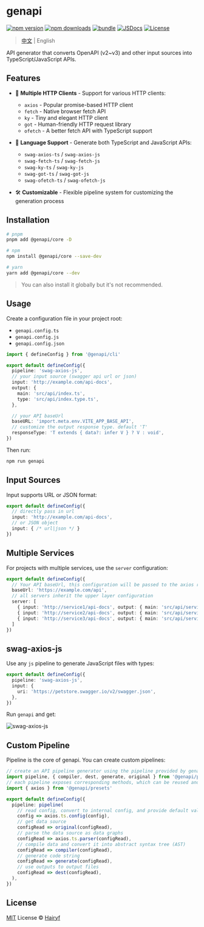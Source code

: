 # genapi

[![npm version][npm-version-src]][npm-version-href]
[![npm downloads][npm-downloads-src]][npm-downloads-href]
[![bundle][bundle-src]][bundle-href]
[![JSDocs][jsdocs-src]][jsdocs-href]
[![License][license-src]][license-href]

> [中文](./README_CN.md) | English

API generator that converts OpenAPI (v2~v3) and other input sources into TypeScript/JavaScript APIs.

## Features

- 🚀 **Multiple HTTP Clients** - Support for various HTTP clients:
  - `axios` - Popular promise-based HTTP client
  - `fetch` - Native browser fetch API
  - `ky` - Tiny and elegant HTTP client
  - `got` - Human-friendly HTTP request library
  - `ofetch` - A better fetch API with TypeScript support

- 🔄 **Language Support** - Generate both TypeScript and JavaScript APIs:
  - `swag-axios-ts` / `swag-axios-js`
  - `swag-fetch-ts` / `swag-fetch-js`
  - `swag-ky-ts` / `swag-ky-js`
  - `swag-got-ts` / `swag-got-js`
  - `swag-ofetch-ts` / `swag-ofetch-js`

- 🛠️ **Customizable** - Flexible pipeline system for customizing the generation process

## Installation

```bash
# pnpm
pnpm add @genapi/core -D

# npm
npm install @genapi/core --save-dev

# yarn
yarn add @genapi/core --dev
```

> You can also install it globally but it's not recommended.

## Usage

Create a configuration file in your project root:

- `genapi.config.ts`
- `genapi.config.js`
- `genapi.config.json`

```ts
import { defineConfig } from '@genapi/cli'

export default defineConfig({
  pipeline: 'swag-axios-js',
  // your input source (swagger api url or json)
  input: 'http://example.com/api-docs',
  output: {
    main: 'src/api/index.ts',
    type: 'src/api/index.type.ts',
  },

  // your API baseUrl
  baseURL: 'import.meta.env.VITE_APP_BASE_API',
  // customize the output response type. default 'T'
  responseType: 'T extends { data?: infer V } ? V : void',
})
```

Then run:

```bash
npm run genapi
```

## Input Sources

Input supports URL or JSON format:

```ts
export default defineConfig({
  // directly pass in url
  input: 'http://example.com/api-docs',
  // or JSON object
  input: { /* url|json */ }
})
```

## Multiple Services

For projects with multiple services, use the `server` configuration:

```ts
export default defineConfig({
  // Your API baseUrl, this configuration will be passed to the axios request
  baseUrl: 'https://example.com/api',
  // all servers inherit the upper layer configuration
  server: [
    { input: 'http://service1/api-docs', output: { main: 'src/api/service1.ts' } },
    { input: 'http://service2/api-docs', output: { main: 'src/api/service2.ts' } },
    { input: 'http://service3/api-docs', output: { main: 'src/api/service3.ts' } },
  ]
})
```

## swag-axios-js

Use any `js` pipeline to generate JavaScript files with types:

```ts
export default defineConfig({
  pipeline: 'swag-axios-js',
  input: {
    uri: 'https://petstore.swagger.io/v2/swagger.json',
  },
})
```

Run `genapi` and get:

![swag-axios-js](public/swag-axios-js.png)

## Custom Pipeline

Pipeline is the core of genapi. You can create custom pipelines:

```ts
// create an API pipeline generator using the pipeline provided by genapi
import pipeline, { compiler, dest, generate, original } from '@genapi/pipeline'
// each pipeline exposes corresponding methods, which can be reused and reorganized
import { axios } from '@genapi/presets'

export default defineConfig({
  pipeline: pipeline(
    // read config, convert to internal config, and provide default values
    config => axios.ts.config(config),
    // get data source
    configRead => original(configRead),
    // parse the data source as data graphs
    configRead => axios.ts.parser(configRead),
    // compile data and convert it into abstract syntax tree (AST)
    configRead => compiler(configRead),
    // generate code string
    configRead => generate(configRead),
    // use outputs to output files
    configRead => dest(configRead),
  ),
})
```

## License

[MIT](./LICENSE) License © [Hairyf](https://github.com/hairyf)

<!-- Badges -->

[npm-version-src]: https://img.shields.io/npm/v/@genapi/core?style=flat&colorA=080f12&colorB=1fa669
[npm-version-href]: https://npmjs.com/package/@genapi/core
[npm-downloads-src]: https://img.shields.io/npm/dm/@genapi/core?style=flat&colorA=080f12&colorB=1fa669
[npm-downloads-href]: https://npmjs.com/package/@genapi/core
[bundle-src]: https://img.shields.io/bundlephobia/minzip/@genapi/core?style=flat&colorA=080f12&colorB=1fa669&label=minzip
[bundle-href]: https://bundlephobia.com/result?p=@genapi/core
[license-src]: https://img.shields.io/github/license/hairyf/genapi.svg?style=flat&colorA=080f12&colorB=1fa669
[license-href]: https://github.com/hairyf/genapi/blob/main/LICENSE
[jsdocs-src]: https://img.shields.io/badge/jsdocs-reference-080f12?style=flat&colorA=080f12&colorB=1fa669
[jsdocs-href]: https://www.jsdocs.io/package/@genapi/core
